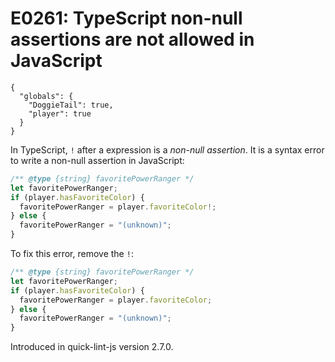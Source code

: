 # E0261: TypeScript non-null assertions are not allowed in JavaScript

```config-for-examples
{
  "globals": {
    "DoggieTail": true,
    "player": true
  }
}
```

In TypeScript, `!` after a expression is a *non-null assertion*. It is a syntax
error to write a non-null assertion in JavaScript:

```javascript
/** @type {string} favoritePowerRanger */
let favoritePowerRanger;
if (player.hasFavoriteColor) {
  favoritePowerRanger = player.favoriteColor!;
} else {
  favoritePowerRanger = "(unknown)";
}
```

To fix this error, remove the `!`:

```javascript
/** @type {string} favoritePowerRanger */
let favoritePowerRanger;
if (player.hasFavoriteColor) {
  favoritePowerRanger = player.favoriteColor;
} else {
  favoritePowerRanger = "(unknown)";
}
```

Introduced in quick-lint-js version 2.7.0.
